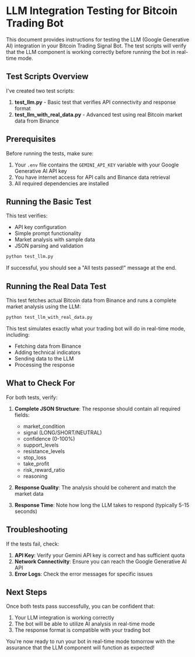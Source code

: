 # LLM Integration Testing for Bitcoin Trading Bot

This document provides instructions for testing the LLM (Google Generative AI) integration in your Bitcoin Trading Signal Bot. The test scripts will verify that the LLM component is working correctly before running the bot in real-time mode.

## Test Scripts Overview

I've created two test scripts:

1. **test_llm.py** - Basic test that verifies API connectivity and response format
2. **test_llm_with_real_data.py** - Advanced test using real Bitcoin market data from Binance

## Prerequisites

Before running the tests, make sure:

1. Your `.env` file contains the `GEMINI_API_KEY` variable with your Google Generative AI API key
2. You have internet access for API calls and Binance data retrieval
3. All required dependencies are installed

## Running the Basic Test

This test verifies:
- API key configuration
- Simple prompt functionality
- Market analysis with sample data
- JSON parsing and validation

```bash
python test_llm.py
```

If successful, you should see a "All tests passed!" message at the end.

## Running the Real Data Test

This test fetches actual Bitcoin data from Binance and runs a complete market analysis using the LLM:

```bash
python test_llm_with_real_data.py
```

This test simulates exactly what your trading bot will do in real-time mode, including:
- Fetching data from Binance
- Adding technical indicators
- Sending data to the LLM
- Processing the response

## What to Check For

For both tests, verify:

1. **Complete JSON Structure**: The response should contain all required fields:
   - market_condition
   - signal (LONG/SHORT/NEUTRAL)
   - confidence (0-100%)
   - support_levels
   - resistance_levels
   - stop_loss
   - take_profit
   - risk_reward_ratio
   - reasoning

2. **Response Quality**: The analysis should be coherent and match the market data

3. **Response Time**: Note how long the LLM takes to respond (typically 5-15 seconds)

## Troubleshooting

If the tests fail, check:

1. **API Key**: Verify your Gemini API key is correct and has sufficient quota
2. **Network Connectivity**: Ensure you can reach the Google Generative AI API
3. **Error Logs**: Check the error messages for specific issues

## Next Steps

Once both tests pass successfully, you can be confident that:

1. Your LLM integration is working correctly
2. The bot will be able to utilize AI analysis in real-time mode
3. The response format is compatible with your trading bot

You're now ready to run your bot in real-time mode tomorrow with the assurance that the LLM component will function as expected!
